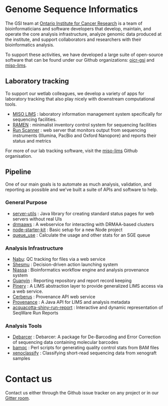 # Genome Sequence Informatics

The GSI team at [Ontario Institute for Cancer Research](https://oicr.on.ca) is a team of
bioinformaticians and software developers that develop, maintain, and operate the core 
analysis infrastructure, analyze genomic data produced at the institute, and support
collaborators and researchers with their bioinformatics analysis.

To support these activities, we have developed a large suite of open-source software
that can be found under our Github organizations: [oicr-gsi](https://github.com/oicr-gsi)
and [miso-lims](https://github.com/miso-lims).

## Laboratory tracking

To support our wetlab colleagues, we develop a variety of apps for laboratory tracking
that also play nicely with downstream computational tools.

* [MISO LIMS](https://github.com/miso-lims/miso-lims) : laboratory information management 
  system specifically for sequencing facilities.
* [RAMEN](https://github.com/miso-lims/ramen) : minimalist inventory control system for 
  sequencing facilities
* [Run Scanner](https://github.com/miso-lims/runscanner) : web server that monitors output 
  from sequencing instruments (Illumina, PacBio and Oxford Nanopore) and reports their 
  status and metrics
  
For more of our lab tracking software, visit the [miso-lims](https://github.com/miso-lims)
Github organisation.

## Pipeline

One of our main goals is to automate as much analysis, validation, and reporting as possible
and we've built a suite of APIs and software to help.

### General Purpose

* [server-utils](https://github.com/oicr-gsi/server-utils) : Java library for creating standard status pages for web servers without real UIs
* [drmaaws](https://github.com/oicr-gsi/drmaaws) : A webservice for interacting with DRMAA-based clusters
* [node-starter-kit](https://github.com/oicr-gsi/node-starter-kit) : Basic setup for a new Node project
* [queue_use](https://github.com/oicr-gsi/queue_use) : Calculate the usage and other stats for an SGE queue

### Analysis Infrastructure

* [Nabu](https://github.com/oicr-gsi/nabu): QC tracking for files via a web service
* [Shesmu](https://github.com/oicr-gsi/shesmu) : Decision-driven action launching system
* [Niassa](https://github.com/oicr-gsi/niassa) : Bioinformatics workflow engine and analysis provenance system
* [Guanyin](https://github.com/oicr-gsi/guanyin) : Reporting repository and report record keeping
* [Pinery](https://github.com/oicr-gsi/pinery) : A LIMS abstraction layer to provide generalized LIMS access via a web service.
* [Cerberus](https://github.com/oicr-gsi/cerberus) : Provenance API web service
* [Provenance](https://github.com/oicr-gsi/provenance) : A Java API for LIMS and analysis metadata
* [acquacotta-shiny-run-report](https://github.com/oicr-gsi/acquacotta-shiny-run-report) : Interactive and dynamic representation of SeqWare Run Reports

### Analysis Tools

* [Debarcer](https://github.com/oicr-gsi/debarcer) : Debarcer: A package for De-Barcoding and Error Correction of sequencing data containing molecular barcodes
* [bamqc](https://github.com/oicr-gsi/bamqc) : Perl scripts for generating quality control stats from BAM files
* [xenoclassify](https://github.com/oicr-gsi/xenoclassify) : Classifying short-read sequencing data from xenograft samples

# Contact us

Contact us either through the Github issue tracker on any project or in our [Gitter room](https://gitter.im/oicr-gsi/general).
